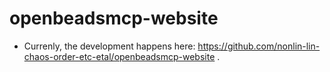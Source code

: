 # openbeadsmcp-website

* Currenly, the development happens here: https://github.com/nonlin-lin-chaos-order-etc-etal/openbeadsmcp-website .
